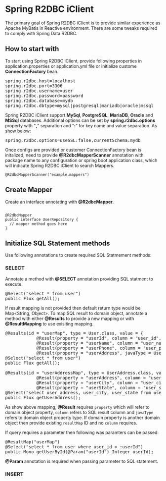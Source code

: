 # Spring R2DBC iClient

The primary goal of Spring R2DBC iClient is to provide similar experience as Apache MyBatis in Reactive environment. There are some tweaks required to comply with Spring Data R2DBC.

## How to start with

To start using Spring R2DBC iClient, provide following properties in application.properties or application.yml file or initialize custome **ConnectionFactory** bean.

<pre>
spring.r2dbc.host=localhost
spring.r2dbc.port=3306
spring.r2dbc.username=user
spring.r2dbc.password=password
spring.r2dbc.database=mydb
spring.r2dbc.dbtype=mysql|postgresql|mariadb|oracle|mssql
</pre>

Spring R2DBC iClient support **MySql**, **PostgreSQL**, **MariaDB**, **Oracle** and **MSSql** databases. Additional options can be set by **spring.r2dbc.options** property with "**,**" separation and "**:**" for key name and value separation. 
As show below:
<pre>spring.r2dbc.options=useSSL:false,currentSchema:mydb</pre>

Once configs are provided or customer ConnectionFactory bean is initalized, need to provide **@R2dbcMapperScanner** annotation with package name to any configuration or spring boot application class, which will indicate Spring R2DBC iClient to search Mappers.
<pre><code>@R2dbcMapperScanner("example.mappers")</code></pre>

## Create Mapper

Create an interface annotating with **@R2dbcMapper**.
<pre><code>
@R2dbcMapper
public interface UserRepository {
  // mapper method goes here
}
</code></pre>

## Initialize SQL Statement methods

Use following annotations to create required SQL Statmement methods:

### SELECT

Annotate a method with **@SELECT** annotation providing SQL statment to execute.
<pre>
@Select("select * from user")
public Flux<User> getAll();
</pre>

If result mapping is not provided then default return type would be Map<String, Object>. 
To map SQL result to domain object, annotate a method with either **@Results** to provide a new mapping or with **@ResultMapping** to use exisiting mapping.
<pre>
@Results(id = "userMap", type = User.class, value = {
			@Result(property = "userId", column = "user_id", javaType = Integer.class),
			@Result(property = "userName", column = "user_name", javaType = String.class),
			@Result(property = "userPhone", column = "user_phone", javaType = String.class),
			@Result(property = "userAddress", javaType = UserAddress.class, resultMap = "userAddressMap") })
@Select("select * from user")
public Flux<User> getAll();

@Results(id = "userAddressMap", type = UserAddress.class, value = {
			@Result(property = "userAddress", column = "user_address", javaType = String.class),
			@Result(property = "userCity", column = "user_city", javaType = String.class),
			@Result(property = "userState", column = "user_state", javaType = String.class) })
@Select("select user_address, user_city, user_state from user")
public Flux<UserAddress> getUserAddress();
</pre>

As show above mapping, **@Result** requires `property` which will refer to domain object property, `column` refers to SQL result column and `javaType` refers to domain object property type.
If domain property is another domain object then provide existing `resultMap` ID and no `column` requires.

If query requires a parameter then following was paramters can be passed:
<pre>
@ResultMap("userMap")
@Select("select * from user where user_id = :userId")
public Mono<User> getUserById(@Param("userId") Integer userId);
</pre>

**@Param** annotation is required when passing parameter to SQL statement.

### INSERT

